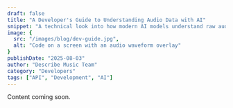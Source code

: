 ```yaml
---
draft: false
title: "A Developer's Guide to Understanding Audio Data with AI"
snippet: "A technical look into how modern AI models understand raw audio data and how platforms like Describe Music are building powerful APIs for developers."
image: {
  src: "/images/blog/dev-guide.jpg",
  alt: "Code on a screen with an audio waveform overlay"
}
publishDate: "2025-08-03"
author: "Describe Music Team"
category: "Developers"
tags: ["API", "Development", "AI"]
---
```


Content coming soon.
